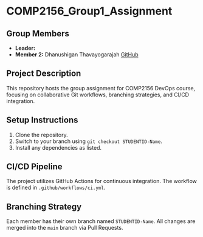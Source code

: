 # COMP2156_Group1_Assignment
## Group Members
- **Leader:** 
- **Member 2:** Dhanushigan Thavayogarajah [GitHub](https://github.com/remilekuno/COMP2156_Group5_Assignment.git)

## Project Description
This repository hosts the group assignment for COMP2156 DevOps course, focusing on
collaborative Git workflows, branching strategies, and CI/CD integration.

## Setup Instructions
1. Clone the repository.
2. Switch to your branch using `git checkout STUDENTID-Name`.
3. Install any dependencies as listed.

## CI/CD Pipeline
The project utilizes GitHub Actions for continuous integration. The workflow is defined
in `.github/workflows/ci.yml`.
## Branching Strategy
Each member has their own branch named `STUDENTID-Name`. All changes are
merged into the `main` branch via Pull Requests.